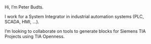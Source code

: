Hi, I’m Peter Budts.

I work for a System Integrator in industrial automation systems (PLC, SCADA, HMI, ...).

I’m looking to collaborate on tools to generate blocks for Siemens TIA Projects using TIA Openness.

<!---
pbudts/pbudts is a ✨ special ✨ repository because its `README.md` (this file) appears on your GitHub profile.
You can click the Preview link to take a look at your changes.
--->
